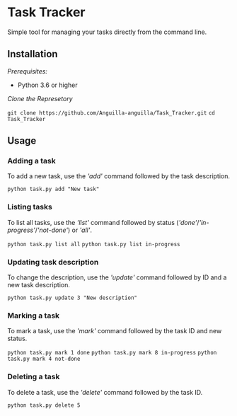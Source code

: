# Task Tracker

Simple tool for managing your tasks directly from the command line.

## Installation

*Prerequisites:*
- Python 3.6 or higher

*Clone the Represetory*

```git clone https://github.com/Anguilla-anguilla/Task_Tracker.git```
```cd Task_Tracker```

## Usage

### Adding a task

To add a new task, use the *'add'* command followed by the task description.

``` python task.py add "New task" ```

### Listing tasks

To list all tasks, use the *'list'* command followed by status (*'done'*/*'in-progress'*/*'not-done'*) or *'all'*.

``` python task.py list all ```
``` python task.py list in-progress ```

### Updating task description

To change the description, use the *'update'* command followed by ID and a new task description.

``` python task.py update 3 "New description" ```

### Marking a task

To mark a task, use the *'mark'* command followed by the task ID and new status.

``` python task.py mark 1 done ```
``` python task.py mark 8 in-progress ```
``` python task.py mark 4 not-done ```

### Deleting a task

To delete a task, use the *'delete'* command followed by the task ID.

``` python task.py delete 5 ```

